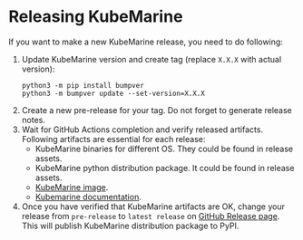 # Releasing KubeMarine

If you want to make a new KubeMarine release, you need to do following:
1. Update KubeMarine version and create tag (replace `X.X.X` with actual version):
    ```
    python3 -m pip install bumpver
    python3 -m bumpver update --set-version=X.X.X
    ```
2. Create a new pre-release for your tag. Do not forget to generate release notes.
3. Wait for GitHub Actions completion and verify released artifacts. Following artifacts are essential for each release:
    * KubeMarine binaries for different OS. They could be found in release assets.
    * KubeMarine python distribution package. It could be found in release assets.
    * [KubeMarine image](https://github.com/Netcracker/KubeMarine/pkgs/container/kubemarine).
    * [Kubemarine documentation](https://github.com/Netcracker/KubeMarine/tree/main/documentation).
4. Once you have verified that KubeMarine artifacts are OK, change your release from `pre-release` to `latest release` on [GitHub Release page](https://github.com/Netcracker/KubeMarine/releases). This will publish KubeMarine distribution package to PyPI.

